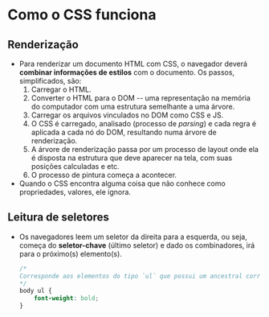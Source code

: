 # Como o CSS funciona

## Renderização

- Para renderizar um documento HTML com CSS, o navegador deverá **combinar informações de estilos** com o documento. Os passos, simplificados, são:
  1. Carregar o HTML.
  2. Converter o HTML para o DOM -- uma representação na memória do computador com uma estrutura semelhante a uma árvore.
  3. Carregar os arquivos vinculados no DOM como CSS e JS.
  4. O CSS é carregado, analisado (processo de *parsing*) e cada regra é aplicada a cada nó do DOM, resultando numa árvore de renderização.
  5. A árvore de renderização passa por um processo de layout onde ela é disposta na estrutura que deve aparecer na tela, com suas posições calculadas e etc.
  6. O processo de pintura começa a acontecer.
- Quando o CSS encontra alguma coisa que não conhece como propriedades, valores, ele ignora.

## Leitura de seletores

- Os navegadores leem um seletor da direita para a esquerda, ou seja, começa do **seletor-chave** (último seletor) e dado os combinadores, irá para o próximo(s) elemento(s).

  ```css
  /*
  Corresponde aos elementos do tipo `ul` que possui um ancestral correspondente ao seletor `body`
  */
  body ul {
      font-weight: bold;
  }
  ```

  
